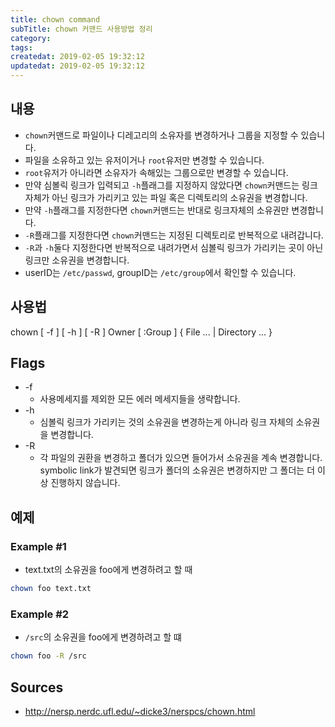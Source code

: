 ```yaml
---
title: chown command
subTitle: chown 커맨드 사용방법 정리
category: 
tags: 
createdat: 2019-02-05 19:32:12
updatedat: 2019-02-05 19:32:12
---
```


## 내용

* `chown`커맨드로 파일이나 디레고리의 소유자를 변경하거나 그룹을 지정할 수
  있습니다.
* 파일을 소유하고 있는 유저이거나 `root`유저만 변경할 수 있습니다.
* `root`유저가 아니라면 소유자가 속해있는 그룹으로만 변경할 수 있습니다.
* 만약 심볼릭 링크가 입력되고 `-h`플래그를 지정하지 않았다면 `chown`커맨드는
  링크 자체가 아닌 링크가 가리키고 있는 파일 혹은 디렉토리의 소유권을 
  변경합니다.
* 만약 `-h`플래그를 지정한다면 `chown`커맨드는 반대로 링크자체의 소유권만
  변경합니다.
* `-R`플래그를 지정한다면 `chown`커맨드는 지정된 디렉토리로 반복적으로
  내려갑니다.
* `-R`과 `-h`둘다 지정한다면 반복적으로 내려가면서 심볼릭 링크가 가리키는 곳이
  아닌 링크만 소유권을 변경합니다.
* userID는 `/etc/passwd`, groupID는 `/etc/group`에서 확인할 수 있습니다.

## 사용법

chown [ -f ] [ -h ] [ -R ] Owner [ :Group ] { File ... | Directory ... }

## Flags

* -f
  * 사용메세지를 제외한 모든 에러 메세지들을 생략합니다.
* -h
  * 심볼릭 링크가 가리키는 것의 소유권을 변경하는게 아니라 링크 자체의 소유권을
    변경합니다.
* -R 
  * 각 파일의 권환을 변경하고 폴더가 있으면 들어가서 소유권을 계속 변경합니다.
    symbolic link가 발견되면 링크가 폴더의 소유권은 변경하지만 그 폴더는 더 
    이상 진행하지 않습니다.

## 예제

### Example #1

* text.txt의 소유권을 foo에게 변경하려고 할 때

```bash
chown foo text.txt
```

### Example #2

* `/src`의 소유권을 foo에게 변경하려고 할 떄

```bash
chown foo -R /src
```

## Sources

* http://nersp.nerdc.ufl.edu/~dicke3/nerspcs/chown.html
